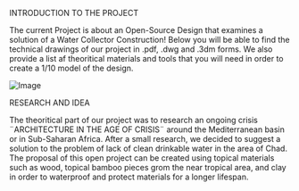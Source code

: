 INTRODUCTION TO THE PROJECT

The current Project is about an Open-Source Design that examines a solution of a Water Collector Construction!
Below you will be able to find the technical drawings of our project in .pdf, .dwg and .3dm forms.
We also provide a list af theoritical materials and tools that you will need in order to create a 1/10 model of the design.

![Image](https://github.com/user-attachments/assets/f98a36e6-c77e-4f96-ba8f-1e316773e641)


RESEARCH AND IDEA

The theoritical part of our project was to research an ongoing crisis ¨ARCHITECTURE IN THE AGE OF CRISIS¨ around the Mediterranean basin or in Sub-Saharan Africa.
After a small research, we decided to suggest a solution to the problem of lack of clean drinkable water in the area of Chad. 
The proposal of this open project can be created using topical materials such as wood, topical bamboo pieces grom the near tropical area, and clay in order to waterproof and protect materials for a longer lifespan.
